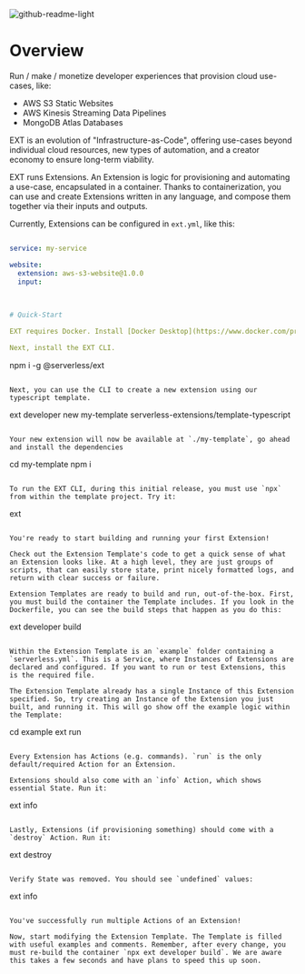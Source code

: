 ![github-readme-light](https://github.com/serverless/ext/assets/2752551/8b8e86d5-a1d8-4b92-8284-89b2ab1958f3)


# Overview
Run / make / monetize developer experiences that provision cloud use-cases, like:

- AWS S3 Static Websites
- AWS Kinesis Streaming Data Pipelines
- MongoDB Atlas Databases

EXT is an evolution of "Infrastructure-as-Code", offering use-cases beyond individual cloud resources, new types of automation, and a creator economy to ensure long-term viability.

EXT runs Extensions. An Extension is logic for provisioning and automating a use-case, encapsulated in a container. Thanks to containerization, you can use and create Extensions written in any language, and compose them together via their inputs and outputs.

Currently, Extensions can be configured in `ext.yml`, like this:

```yaml

service: my-service

website:
  extension: aws-s3-website@1.0.0
  input:
    
  

# Quick-Start

EXT requires Docker. Install [Docker Desktop](https://www.docker.com/products/docker-desktop/),if you don't have it already.

Next, install the EXT CLI.

```
npm i -g @serverless/ext
```

Next, you can use the CLI to create a new extension using our typescript template.

```
ext developer new my-template serverless-extensions/template-typescript
```

Your new extension will now be available at `./my-template`, go ahead and install the dependencies

```
cd my-template
npm i
```

To run the EXT CLI, during this initial release, you must use `npx` from within the template project. Try it:

```
ext
```

You're ready to start building and running your first Extension!

Check out the Extension Template's code to get a quick sense of what an Extension looks like. At a high level, they are just groups of scripts, that can easily store state, print nicely formatted logs, and return with clear success or failure.

Extension Templates are ready to build and run, out-of-the-box. First, you must build the container the Template includes. If you look in the Dockerfile, you can see the build steps that happen as you do this:

```
ext developer build
```

Within the Extension Template is an `example` folder containing a `serverless.yml`. This is a Service, where Instances of Extensions are declared and configured. If you want to run or test Extensions, this is the required file.

The Extension Template already has a single Instance of this Extension specified. So, try creating an Instance of the Extension you just built, and running it. This will go show off the example logic within the Template:

```
cd example
ext run
```

Every Extension has Actions (e.g. commands). `run` is the only default/required Action for an Extension.

Extensions should also come with an `info` Action, which shows essential State. Run it:

```
ext info
```

Lastly, Extensions (if provisioning something) should come with a `destroy` Action. Run it:

```
ext destroy
```

Verify State was removed. You should see `undefined` values:

```
ext info
```

You've successfully run multiple Actions of an Extension!

Now, start modifying the Extension Template. The Template is filled with useful examples and comments. Remember, after every change, you must re-build the container `npx ext developer build`. We are aware this takes a few seconds and have plans to speed this up soon.
